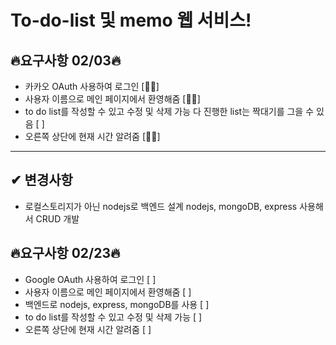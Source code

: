 # To-do-list 및 memo 웹 서비스!

## 🔥요구사항 02/03🔥

- 카카오 OAuth 사용하여 로그인 [👍🏼]
- 사용자 이름으로 메인 페이지에서 환영해줌 [👍🏼]
- to do list를 작성할 수 있고 수정 및 삭제 가능 다 진행한 list는 짝대기를 그을 수 있음 [ ]
- 오른쪽 상단에 현재 시간 알려줌 [👍🏼]
<hr>

## ✔︎ 변경사항

- 로컬스토리지가 아닌 nodejs로 백엔드 설계
  nodejs, mongoDB, express 사용해서 CRUD 개발

## 🔥요구사항 02/23🔥

- Google OAuth 사용하여 로그인 [ ]
- 사용자 이름으로 메인 페이지에서 환영해줌 [ ]
- 백엔드로 nodejs, express, mongoDB를 사용 [ ]
- to do list를 작성할 수 있고 수정 및 삭제 가능 [ ]
- 오른쪽 상단에 현재 시간 알려줌 [ ]
